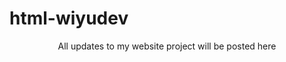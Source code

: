 # html-wiyudev
<div align="center">
<p>All updates to my website project will be posted here</p>
</div>
